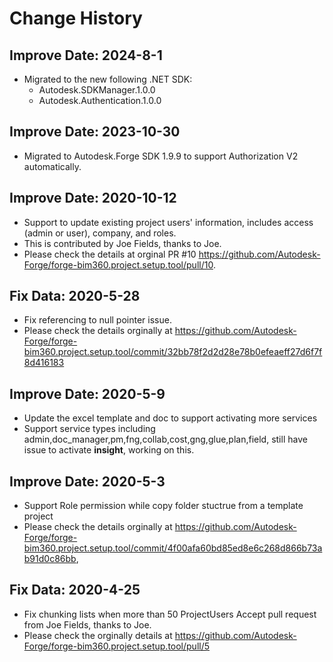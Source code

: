 # Change History
## Improve Date: 2024-8-1
- Migrated to the new following .NET SDK:
  - Autodesk.SDKManager.1.0.0
  - Autodesk.Authentication.1.0.0

## Improve Date: 2023-10-30
- Migrated to Autodesk.Forge SDK 1.9.9 to support Authorization V2 automatically.
 
## Improve Date: 2020-10-12
- Support to update existing project users' information, includes access (admin or user), company, and roles.
- This is contributed by Joe Fields, thanks to Joe.
- Please check the details at orginal PR #10 https://github.com/Autodesk-Forge/forge-bim360.project.setup.tool/pull/10.

## Fix Data: 2020-5-28
- Fix referencing to null pointer issue.
- Please check the details orginally at https://github.com/Autodesk-Forge/forge-bim360.project.setup.tool/commit/32bb78f2d2d28e78b0efeaeff27d6f7f8d416183 

## Improve Date: 2020-5-9
- Update the excel template and doc to support activating more services
- Support service types including admin,doc_manager,pm,fng,collab,cost,gng,glue,plan,field, still have issue to activate **insight**, working on this.

## Improve Date: 2020-5-3
- Support Role permission while copy folder stuctrue from a template project
- Please check the details orginally at https://github.com/Autodesk-Forge/forge-bim360.project.setup.tool/commit/4f00afa60bd85ed8e6c268d866b73ab91d0c86bb, 

## Fix Data: 2020-4-25
- Fix chunking lists when more than 50 ProjectUsers
Accept pull request from Joe Fields, thanks to Joe.
- Please check the orginally details at https://github.com/Autodesk-Forge/forge-bim360.project.setup.tool/pull/5

